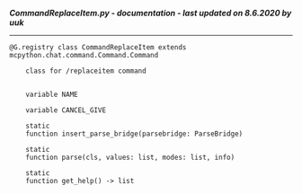 ***CommandReplaceItem.py - documentation - last updated on 8.6.2020 by uuk***
___

    @G.registry class CommandReplaceItem extends mcpython.chat.command.Command.Command
        
        class for /replaceitem command


        variable NAME

        variable CANCEL_GIVE

        static
        function insert_parse_bridge(parsebridge: ParseBridge)

        static
        function parse(cls, values: list, modes: list, info)

        static
        function get_help() -> list